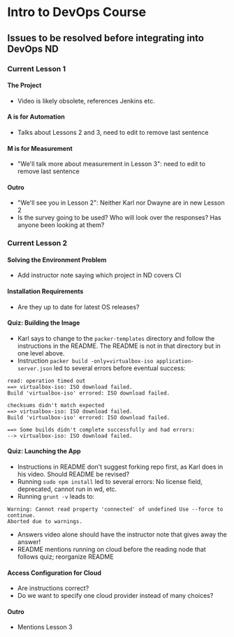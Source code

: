 # Intro to DevOps Course
## Issues to be resolved before integrating into DevOps ND

### Current Lesson 1

#### The Project

* Video is likely obsolete, references Jenkins etc.

#### A is for Automation

* Talks about Lessons 2 and 3, need to edit to remove last sentence

#### M is for Measurement

* "We'll talk more about measurement in Lesson 3": need to edit to remove last sentence

#### Outro

* "We'll see you in Lesson 2": Neither Karl nor Dwayne are in new Lesson 2
* Is the survey going to be used? Who will look over the responses? Has anyone been looking at them?


### Current Lesson 2

#### Solving the Environment Problem

* Add instructor note saying which project in ND covers CI 

#### Installation Requirements

* Are they up to date for latest OS releases? 

#### Quiz: Building the Image

* Karl says to change to the `packer-templates` directory and follow the instructions in the README. The README is not in that directory but in one level above. 
* Instruction `packer build -only=virtualbox-iso application-server.json` led to several errors before eventual success:

```
read: operation timed out
==> virtualbox-iso: ISO download failed.
Build 'virtualbox-iso' errored: ISO download failed.

checksums didn't match expected
==> virtualbox-iso: ISO download failed.
Build 'virtualbox-iso' errored: ISO download failed.

==> Some builds didn't complete successfully and had errors:
--> virtualbox-iso: ISO download failed.
```

#### Quiz: Launching the App

* Instructions in README don't suggest forking repo first, as Karl does in his video. Should README be revised?
* Running `sudo npm install` led to several errors: No license field, deprecated, cannot run in wd, etc.
* Running `grunt -v` leads to:
```
Warning: Cannot read property 'connected' of undefined Use --force to continue.
Aborted due to warnings.
```
* Answers video alone should have the instructor note that gives away the answer!
* README mentions running on cloud before the reading node that follows quiz; reorganize README

#### Access Configuration for Cloud
* Are instructions correct?
* Do we want to specify one cloud provider instead of many choices?

#### Outro
* Mentions Lesson 3


